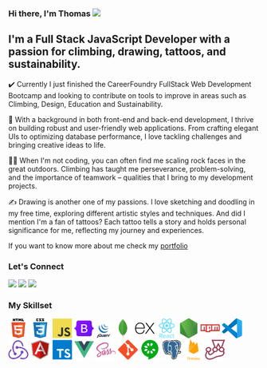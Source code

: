 ### Hi there, I'm Thomas <img src="https://raw.githubusercontent.com/MartinHeinz/MartinHeinz/master/wave.gif" width="30px">

## I'm a Full Stack JavaScript Developer with a passion for climbing, drawing, tattoos, and sustainability. 

✔️ Currently I just finished the CareerFoundry FullStack Web Development Bootcamp and looking to contribute on tools to improve in areas such as Climbing, Design, Education and Sustainability.

🚀 With a background in both front-end and back-end development, I thrive on building robust and user-friendly web applications. From crafting elegant UIs to optimizing database performance, I love tackling challenges and bringing creative ideas to life.

🧗‍♂️ When I'm not coding, you can often find me scaling rock faces in the great outdoors. Climbing has taught me perseverance, problem-solving, and the importance of teamwork – qualities that I bring to my development projects.

✍️ Drawing is another one of my passions. I love sketching and doodling in my free time, exploring different artistic styles and techniques. And did I mention I'm a fan of tattoos? Each tattoo tells a story and holds personal significance for me, reflecting my journey and experiences.

If you want to know more about me check my [portfolio](https://tomprayondev.netlify.app/)


### Let's Connect
[<img src='https://img.shields.io/badge/LinkedIn-0077B5?style=for-the-badge&logo=linkedin&logoColor=white' />](https://www.linkedin.com/in/thom-prayon)
[<img src='https://img.shields.io/badge/Portfolio-255E63?style=for-the-badge&logo=About.me&logoColor=white' />](https://tomprayondev.netlify.app/)
<a href="mailto:tomprayon@gmail.com"><img src='https://img.shields.io/badge/Gmail-D14836?style=for-the-badge&logo=gmail&logoColor=white' /></a>

### My Skillset

<img src='https://github.com/devicons/devicon/blob/master/icons/html5/html5-original-wordmark.svg' width='40' height='40' /> <img src='https://github.com/devicons/devicon/blob/master/icons/css3/css3-original-wordmark.svg' width='40' height='40' /> <img src='https://github.com/devicons/devicon/blob/master/icons/javascript/javascript-original.svg' width='40' height='40'/> <img src='https://github.com/devicons/devicon/blob/master/icons/bootstrap/bootstrap-original.svg' width='40' height='40' /> <img src="https://github.com/devicons/devicon/blob/master/icons/jquery/jquery-original-wordmark.svg" width="30" height="30" /> <img src='https://github.com/devicons/devicon/blob/master/icons/mongodb/mongodb-original.svg' width='40' height='40' /> <img src='https://github.com/devicons/devicon/blob/master/icons/express/express-original.svg' width='40' height='40' /> <img src='https://github.com/devicons/devicon/blob/master/icons/react/react-original-wordmark.svg' width='40' height='40' /> <img src='https://github.com/devicons/devicon/blob/master/icons/nodejs/nodejs-original.svg' width='40' height='40' /> <img src='https://github.com/devicons/devicon/blob/master/icons/npm/npm-original-wordmark.svg' width='40' height='40' /> <img src='https://github.com/devicons/devicon/blob/master/icons/vscode/vscode-original.svg' width='40' height='40' /> <img src='https://github.com/devicons/devicon/blob/master/icons/redux/redux-original.svg' width='40' height='40' /> <img src='https://github.com/devicons/devicon/blob/master/icons/angularjs/angularjs-original.svg' width='40' height='40' /> <img src='https://github.com/devicons/devicon/blob/master/icons/typescript/typescript-plain.svg' width='40' height='40' /> <img src='https://github.com/devicons/devicon/blob/master/icons/vuejs/vuejs-original.svg' width='40' height='40' /> <img src='https://github.com/devicons/devicon/blob/master/icons/sass/sass-original.svg' width='40' height='40' /> <img src='https://github.com/devicons/devicon/blob/master/icons/git/git-original.svg' width='40' height='40' /> <img src='https://github.com/devicons/devicon/blob/master/icons/cucumber/cucumber-plain.svg' width='40' height='40' /> <img src='https://github.com/devicons/devicon/blob/master/icons/postgresql/postgresql-original.svg' width='40' height='40'/> <img src='https://github.com/devicons/devicon/blob/master/icons/firebase/firebase-plain-wordmark.svg' width='40' height='40' />
 <img src='https://github.com/devicons/devicon/blob/master/icons/jest/jest-plain.svg' width='40' height='40' />




